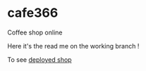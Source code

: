 # cafe366

Coffee shop online

Here it's the read me on the working branch !

To see [deployed shop](https://cafe366stan.gatsbyjs.io/)

